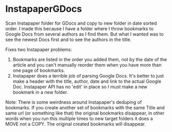 # InstapaperGDocs
Scan Instapaper folder for GDocs and copy to new folder in date sorted order.
I made this because I have a folder where I throw bookmarks to Google Docs from several authors as I find them. But what I wanted was to see the newest Docs first and to see the authors in the title.

Fixes two Instapaper problems:
1. Bookmarks are listed in the order you added them, not by the date of the article and you can't manually reorder them when you have more than one page of bookmarks.
2. Instapaper does a terrible job of parsing Google Docs. It's better to just make a header with the title, author, date and link to the actual Google Doc. Instapaper API has no 'edit' in place so I must make a new bookmark in a new folder.

Note: There is some weirdness around Instapaper's deduping of bookmarks. If you create another set of bookmarks with the same Title and same url (or something like that) the original bookmarks disappear, in other words when you run this multiple times to new target folders it does a MOVE not a COPY. The original created bookmarks will disappear.

